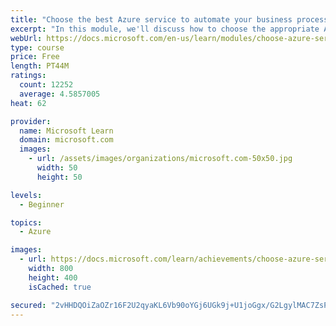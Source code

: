 ```yaml
---
title: "Choose the best Azure service to automate your business processes"
excerpt: "In this module, we'll discuss how to choose the appropriate Azure service to integrate and automate business processes."
webUrl: https://docs.microsoft.com/en-us/learn/modules/choose-azure-service-to-integrate-and-automate-business-processes/
type: course
price: Free
length: PT44M
ratings:
  count: 12252
  average: 4.5857005
heat: 62

provider:
  name: Microsoft Learn
  domain: microsoft.com
  images:
    - url: /assets/images/organizations/microsoft.com-50x50.jpg
      width: 50
      height: 50

levels:
  - Beginner

topics:
  - Azure

images:
  - url: https://docs.microsoft.com/learn/achievements/choose-azure-service-to-integrate-and-automate-business-processes-social.png
    width: 800
    height: 400
    isCached: true

secured: "2vHHDQOiZaOZr16F2U2qyaKL6Vb90oYGj6UGk9j+U1joGgx/G2LgylMAC7ZsPkfeUNhTwZzyQaMvimNxw5QZZfVZy2M0ZeFg7WObbCFS6U1wPnLyv9wh7WGL6BJ33C/kRiRQDk8YjUHqqBzptKxC1sAUHf6SH+E0hJmOF9e+ubmpxSyG7UjvSK+VeVGe9slWgs2r067ah0DS2gBgGjHU1FBMaGpczbVlkVqtyShqv+LQ31qVyGEjSyNVvQK76Xd0RzaBFKChwxV6BdSUHfto6h5LpLe2Zp5DcyCLnDk/TMPQRTUNf8PKbW/vxjpVz23RiV48mhb9ZgH2989mZOpttYHzxzh1STQsluBDFNpwYDxooFqae62/XcqBZVoIFKp3DMrZxT1PEDH5bmGEKCmhy+AfI9Nv8pru0jWkDdfFKDU=;Eo/ooLCRoh6Znqhkgg4yjQ=="
---
```


